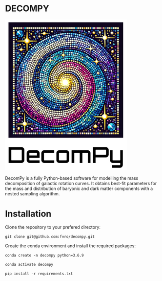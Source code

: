 # DECOMPY

<img src="https://github.com/fvro/decompy/blob/master/logo/decompy_logo.png" width="400">

DecomPy is a fully Python-based software for modelling the mass decomposition of galactic rotation curves. It obtains best-fit parameters for the mass and distribution of baryonic and dark matter components with a nested sampling algorithm.

# Installation

Clone the repository to your prefered directory:

```
git clone git@github.com:fvro/decompy.git
```

Create the conda environment and install the required packages:

```
conda create -n decompy python=3.6.9
```

```
conda activate decompy
```

```
pip install -r requirements.txt
```
